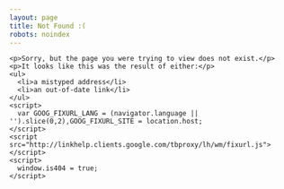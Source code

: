 ```yaml
---
layout: page
title: Not Found :(
robots: noindex
---
```

  <style>
     /* google search */
    #goog-fixurl ul { list-style: none; padding: 0; margin: 0; }
    #goog-fixurl form { margin: 0; }
    #goog-wm-qt, #goog-wm-sb { border: 1px solid #bbb; font-size: 16px; line-height: normal; vertical-align: top; color: #444; border-radius: 2px; }
    #goog-wm-qt { width: 220px; height: 20px; padding: 5px; margin: 5px 10px 0 0; box-shadow: inset 0 1px 1px #ccc; }
    #goog-wm-sb { display: inline-block; height: 32px; padding: 0 10px; margin: 5px 0 0; white-space: nowrap; cursor: pointer; background-color: #f5f5f5; background-image: -webkit-linear-gradient(rgba(255,255,255,0), #f1f1f1); background-image: -moz-linear-gradient(rgba(255,255,255,0), #f1f1f1); background-image: -ms-linear-gradient(rgba(255,255,255,0), #f1f1f1); background-image: -o-linear-gradient(rgba(255,255,255,0), #f1f1f1); -webkit-appearance: none; -moz-appearance: none; appearance: none; *overflow: visible; *display: inline; *zoom: 1; }
    #goog-wm-sb:hover, #goog-wm-sb:focus { border-color: #aaa; box-shadow: 0 1px 1px rgba(0, 0, 0, 0.1); background-color: #f8f8f8; }
    #goog-wm-qt:focus, #goog-wm-sb:focus { border-color: #105cb6; outline: 0; color: #222; }
    input::-moz-focus-inner { padding: 0; border: 0; }
  </style>

    <p>Sorry, but the page you were trying to view does not exist.</p>
    <p>It looks like this was the result of either:</p>
    <ul>
      <li>a mistyped address</li>
      <li>an out-of-date link</li>
    </ul>
    <script>
      var GOOG_FIXURL_LANG = (navigator.language || '').slice(0,2),GOOG_FIXURL_SITE = location.host;
    </script>
    <script src="http://linkhelp.clients.google.com/tbproxy/lh/wm/fixurl.js"></script>
    <script>
      window.is404 = true;
    </script>
